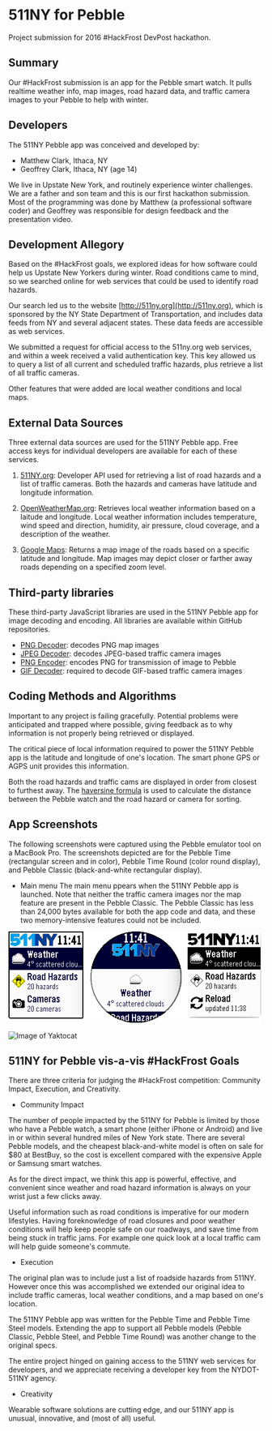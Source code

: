 # 511NY for Pebble

Project submission for 2016 #HackFrost DevPost hackathon.

## Summary

Our #HackFrost submission is an app for the Pebble smart watch. It pulls realtime weather info, map images, road hazard data, and traffic camera images to your Pebble to help with winter. 

## Developers

The 511NY Pebble app was conceived and developed by:

* Matthew Clark, Ithaca, NY
* Geoffrey Clark, Ithaca, NY (age 14)

We live in Upstate New York, and routinely experience winter challenges. We are a father and son team and this is our first hackathon submission. Most of the programming was done by Matthew (a professional software coder) and Geoffrey was responsible for design feedback and the presentation video.

## Development Allegory

Based on the #HackFrost goals, we explored ideas for how software could help us Upstate New Yorkers during winter. Road conditions came to mind, so we searched online for web services that could be used to identify road hazards.

Our search led us to the website [http://511ny.org](http://511ny.org), which is sponsored by the NY State Department of Transportation, and includes data feeds from NY and several adjacent states. These data feeds are accessible as web services.

We submitted a request for official access to the 511ny.org web services, and within a week received a valid authentication key. This key allowed us to query a list of all current and scheduled traffic hazards, plus retrieve a list of all traffic cameras. 

Other features that were added are local weather conditions and local maps. 

## External Data Sources

Three external data sources are used for the 511NY Pebble app. Free access keys for individual developers are available for each of these services.

1. [511NY.org](https://511ny.org): Developer API used for retrieving a list of road hazards and a list of traffic cameras. Both the hazards and cameras have latitude and longitude information.

2. [OpenWeatherMap.org](http://openweathermap.org): Retrieves local weather information based on a laitude and longitude. Local weather information includes temperature, wind speed and direction, humidity, air pressure, cloud coverage, and a description of the weather.

3. [Google Maps](https://www.google.com/maps): Returns a map image of the roads based on a specific latitude and longitude. Map images may depict closer or farther away roads depending on a specified zoom level.

## Third-party libraries

These third-party JavaScript libraries are used in the 511NY Pebble app for image decoding and encoding. All libraries are available within GitHub repositories.

* [PNG Decoder](https://github.com/arian/pngjs): decodes PNG map images
* [JPEG Decoder](https://github.com/notmasteryet/jpgjs/jpg.js): decodes JPEG-based traffic camera images 
* [PNG Encoder](https://github.com/imaya/CanvasTool.PngEncoder): encodes PNG for transmission of image to Pebble
* [GIF Decoder](https://github.com/deanm/omggif): required to decode GIF-based traffic camera images

## Coding Methods and Algorithms

Important to any project is failing gracefully. Potential problems were anticipated and trapped where possible, giving feedback as to why information is not properly being retrieved or displayed.

The critical piece of local information required to power the 511NY Pebble app is the latitude and longitude of one's location. The smart phone GPS or AGPS unit provides this information.

Both the road hazards and traffic cams are displayed in order from closest to furthest away. The [haversine formula](https://en.wikipedia.org/wiki/Haversine_formula) is used to calculate the distance between the Pebble watch and the road hazard or camera for sorting.

## App Screenshots

The following screenshots were captured using the Pebble emulator tool on a MacBook Pro. The screenshots depicted are for the Pebble Time (rectangular screen and in color), Pebble Time Round (color round display), and Pebble Classic (black-and-white rectangular display).

* Main menu
The main menu ppears when the 511NY Pebble app is launched. Note that neither the traffic camera images nor the map feature are present in the Pebble Classic. The Pebble Classic has less than 24,000 bytes available for both the app code and data, and these two memory-intensive features could not be included.

![Main menu - Weather](https://raw.githubusercontent.com/GORGES/511ny/master/images/menu-weather.png)

![Image of Yaktocat](https://octodex.github.com/images/yaktocat.png)


## 511NY for Pebble vis-a-vis #HackFrost Goals

There are three criteria for judging the #HackFrost competition: Community Impact, Execution, and Creativity. 

* Community Impact

The number of people impacted by the 511NY for Pebble is limited by those who have a Pebble watch, a smart phone (either iPhone or Android) and live in or within several hundred miles of New York state. There are several Pebble models, and the cheapest black-and-white model is often on sale for $80 at BestBuy, so the cost is excellent compared with the expensive Apple or Samsung smart watches.

As for the direct impact, we think this app is powerful, effective, and convenient since weather and road hazard information is always on your wrist just a few clicks away.

Useful information such as road conditions is imperative for our modern lifestyles. Having foreknowledge of road closures and poor weather conditions will help keep people safe on our roadways, and save time from being stuck in traffic jams. For example one quick look at a local traffic cam will help guide someone's commute.

* Execution

The original plan was to include just a list of roadside hazards from 511NY. However once this was accomplished we extended our original idea to include traffic cameras, local weather conditions, and a map based on one's location.

The 511NY Pebble app was written for the Pebble Time and Pebble Time Steel models. Extending the app to support all Pebble models (Pebble Classic, Pebble Steel, and Pebble Time Round) was another change to the original specs.

The entire project hinged on gaining access to the 511NY web services for developers, and we appreciate receiving a developer key from the NYDOT-511NY agency.

* Creativity

Wearable software solutions are cutting edge, and our 511NY app is unusual, innovative, and (most of all) useful.


